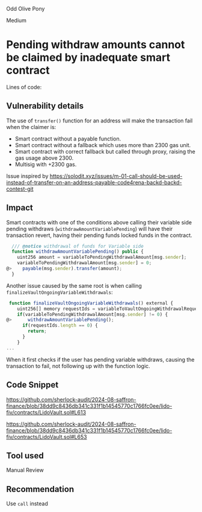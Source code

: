 Odd Olive Pony

Medium

# Pending withdraw amounts cannot be claimed by inadequate smart contract

Lines of code: 
## Vulnerability details
The use of `transfer()` function for an address will make the transaction fail when the claimer is:
- Smart contract without a payable function.
- Smart contract without a fallback which uses more than 2300 gas unit.
- Smart contract with correct fallback but called through proxy, raising the gas usage above 2300.
- Multisig with +2300 gas.

Issue inspired by https://solodit.xyz/issues/m-01-call-should-be-used-instead-of-transfer-on-an-address-payable-code4rena-backd-backd-contest-git

## Impact
Smart contracts with one of the conditions above calling their variable side pending withdraws (`withdrawAmountVariablePending`) will have their transaction revert, having their pending funds locked funds in the contract.
```js
  /// @notice withdrawal of funds for Variable side
  function withdrawAmountVariablePending() public {
    uint256 amount = variableToPendingWithdrawalAmount[msg.sender];
    variableToPendingWithdrawalAmount[msg.sender] = 0;
@>    payable(msg.sender).transfer(amount);
  }
```

Another issue caused by the same root is when calling `finalizeVaultOngoingVariableWithdrawals`:
```js
 function finalizeVaultOngoingVariableWithdrawals() external {
    uint256[] memory requestIds = variableToVaultOngoingWithdrawalRequestIds[msg.sender];
    if(variableToPendingWithdrawalAmount[msg.sender] != 0) {
@>      withdrawAmountVariablePending();
      if(requestIds.length == 0) {
        return;
      }
    }
...
```
When it first checks if the user has pending variable withdraws, causing the transaction to fail, not following up with the function logic.

## Code Snippet
https://github.com/sherlock-audit/2024-08-saffron-finance/blob/38dd9c8436db341c331f1b14545770c1766fc0ee/lido-fiv/contracts/LidoVault.sol#L613

https://github.com/sherlock-audit/2024-08-saffron-finance/blob/38dd9c8436db341c331f1b14545770c1766fc0ee/lido-fiv/contracts/LidoVault.sol#L653

## Tool used

Manual Review

## Recommendation
Use `call` instead